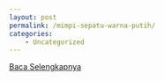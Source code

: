```yaml
---
layout: post
permalink: /mimpi-sepatu-warna-putih/
categories:
    - Uncategorized
---
```


[Baca Selengkapnya](/09)